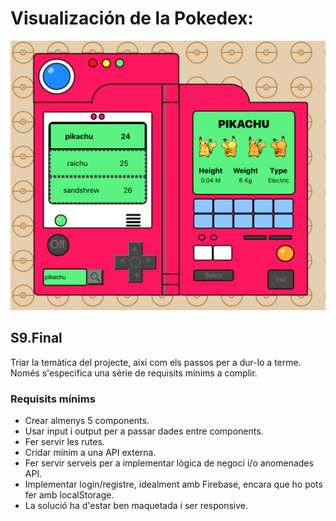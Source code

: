 # Visualización de la Pokedex:

<img
    src="./src/img/LayoutOn.png"
    width="700px"
/>

## S9.Final

Triar la temàtica del projecte, així com els passos per a dur-lo a terme. Només s'especifica una sèrie de requisits mínims a complir.

### Requisits mínims

- Crear almenys 5 components.
- Usar input i output per a passar dades entre components.
- Fer servir les rutes.
- Cridar mínim a una API externa.
- Fer servir serveis per a implementar lògica de negoci i/o anomenades API.
- Implementar login/registre, idealment amb Firebase, encara que ho pots fer amb localStorage.
- La solució ha d'estar ben maquetada i ser responsive.
